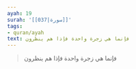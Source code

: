 ```yaml
---
ayah: 19
surah: '[[037|سورة]]'
tags:
- quran/ayah
text: فإنما هي زجرة واحدة فإذا هم ينظرون
---
```

> فإنما هي زجرة واحدة فإذا هم ينظرون
